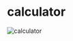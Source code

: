 # calculator
![calculator](https://github.com/stanciudrg/calculator/assets/103588717/e1bd6788-235c-4cfa-8601-10f6fa7d47b8)
